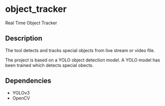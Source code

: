# object_tracker
Real Time Object Tracker

## Description

The tool detects and tracks special objects from live stream or video file.

The project is based on a YOLO object detection model. A YOLO model has been trained which detects special obects.

## Dependencies

- YOLOv3
- OpenCV
